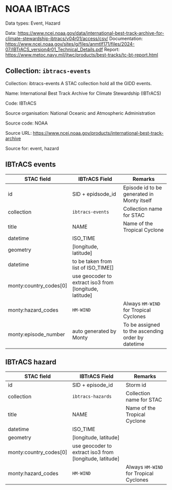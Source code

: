 # NOAA IBTrACS

Data types: Event, Hazard

Data: https://www.ncei.noaa.gov/data/international-best-track-archive-for-climate-stewardship-ibtracs/v04r01/access/csv/
Documentation: https://www.ncei.noaa.gov/sites/g/files/anmtlf171/files/2024-07/IBTrACS_version4r01_Technical_Details.pdf
Report: https://www.metoc.navy.mil/jtwc/products/best-tracks/tc-bt-report.html

## Collection: `ibtracs-events`

Collection: ibtracs-events
A STAC collection hold all the GIDD events.

Name: International Best Track Archive for Climate Stewardship (IBTrACS)

Code: IBTrACS

Source organisation: National Oceanic and Atmospheric Administration 

Source code: NOAA

Source URL: https://www.ncei.noaa.gov/products/international-best-track-archive

Source for: event, hazard

## IBTrACS events

| STAC field             | IBTrACS Field                                           | Remarks                                           |
| ---------------------- | ------------------------------------------------------- | ------------------------------------------------- |
| id                     | SID + epidsode_id                                       | Episode id to be generated in Monty itself        |
| collection             | `ibtracs-events`                                        | Collection name for STAC                          |
| title                  | NAME                                                    | Name of the Tropical Cyclone                      |
| datetime               | ISO_TIME                                                |                                                   |
| geometry               | [longitude, latitude]                                   |                                                   |
| datetime               | to be taken from list of ISO_TIME[]                     |                                                   |
| monty:country_codes[0] | use geocoder to extract iso3 from [longitude, latitude] |                                                   |
| monty:hazard_codes     | `HM-WIND`                                               | Always `HM-WIND` for Tropical Cyclones            |
| monty:episode_number   | auto generated by Monty                                 | To be assigned to the ascending order by datetime |

## IBTrACS hazard

| STAC field                  | IBTrACS Field                                           | Remarks                                                                                                                |
| --------------------------- | ------------------------------------------------------- | ---------------------------------------------------------------------------------------------------------------------- |
| id                          | SID + episode_id                                        | Storm id                                                                                                               |
| collection                  | `ibtracs-hazards`                                        | Collection name for STAC                                                                                               |
| title                       | NAME                                                    | Name of the Tropical Cyclone                                                                                           |
| datetime                    | ISO_TIME                                                |                                                                                                                        |
| geometry                    | [longitude, latitude]                                   |                                                                                                                        |
| monty:country_codes[0]      | use geocoder to extract iso3 from [longitude, latitude] |                                                                                                                        |
| monty:hazard_codes          | `HM-WIND`                                               | Always `HM-WIND` for Tropical Cyclones                                                                                                                       | 

